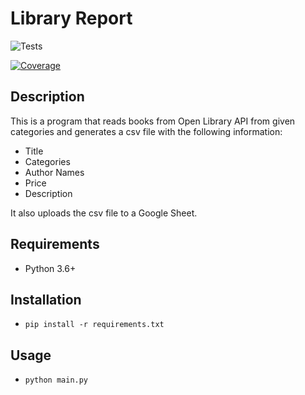# Library Report

![Tests](https://github.com/ovimatei/library-report/actions/workflows/tests.yml/badge.svg?branch=main)


[![Coverage](https://img.shields.io/badge/coverage-72%25-brightgreen)](coverage_report_url)


## Description

This is a program that reads books from Open Library API from given categories
and generates a csv file with the following information:

- Title
- Categories
- Author Names
- Price
- Description

It also uploads the csv file to a Google Sheet.

## Requirements
- Python 3.6+

## Installation
- `pip install -r requirements.txt`

## Usage

- `python main.py`